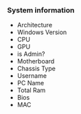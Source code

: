 ### System information

* Architecture
* Windows Version
* CPU
* GPU
* is Admin?
* Motherboard
* Chassis Type
* Username
* PC Name
* Total Ram
* Bios
* MAC
